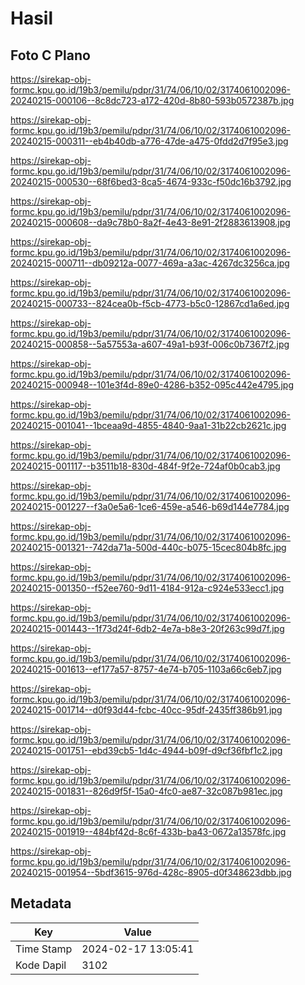 # Hasil

## Foto C Plano

https://sirekap-obj-formc.kpu.go.id/19b3/pemilu/pdpr/31/74/06/10/02/3174061002096-20240215-000106--8c8dc723-a172-420d-8b80-593b0572387b.jpg

https://sirekap-obj-formc.kpu.go.id/19b3/pemilu/pdpr/31/74/06/10/02/3174061002096-20240215-000311--eb4b40db-a776-47de-a475-0fdd2d7f95e3.jpg

https://sirekap-obj-formc.kpu.go.id/19b3/pemilu/pdpr/31/74/06/10/02/3174061002096-20240215-000530--68f6bed3-8ca5-4674-933c-f50dc16b3792.jpg

https://sirekap-obj-formc.kpu.go.id/19b3/pemilu/pdpr/31/74/06/10/02/3174061002096-20240215-000608--da9c78b0-8a2f-4e43-8e91-2f2883613908.jpg

https://sirekap-obj-formc.kpu.go.id/19b3/pemilu/pdpr/31/74/06/10/02/3174061002096-20240215-000711--db09212a-0077-469a-a3ac-4267dc3256ca.jpg

https://sirekap-obj-formc.kpu.go.id/19b3/pemilu/pdpr/31/74/06/10/02/3174061002096-20240215-000733--824cea0b-f5cb-4773-b5c0-12867cd1a6ed.jpg

https://sirekap-obj-formc.kpu.go.id/19b3/pemilu/pdpr/31/74/06/10/02/3174061002096-20240215-000858--5a57553a-a607-49a1-b93f-006c0b7367f2.jpg

https://sirekap-obj-formc.kpu.go.id/19b3/pemilu/pdpr/31/74/06/10/02/3174061002096-20240215-000948--101e3f4d-89e0-4286-b352-095c442e4795.jpg

https://sirekap-obj-formc.kpu.go.id/19b3/pemilu/pdpr/31/74/06/10/02/3174061002096-20240215-001041--1bceaa9d-4855-4840-9aa1-31b22cb2621c.jpg

https://sirekap-obj-formc.kpu.go.id/19b3/pemilu/pdpr/31/74/06/10/02/3174061002096-20240215-001117--b3511b18-830d-484f-9f2e-724af0b0cab3.jpg

https://sirekap-obj-formc.kpu.go.id/19b3/pemilu/pdpr/31/74/06/10/02/3174061002096-20240215-001227--f3a0e5a6-1ce6-459e-a546-b69d144e7784.jpg

https://sirekap-obj-formc.kpu.go.id/19b3/pemilu/pdpr/31/74/06/10/02/3174061002096-20240215-001321--742da71a-500d-440c-b075-15cec804b8fc.jpg

https://sirekap-obj-formc.kpu.go.id/19b3/pemilu/pdpr/31/74/06/10/02/3174061002096-20240215-001350--f52ee760-9d11-4184-912a-c924e533ecc1.jpg

https://sirekap-obj-formc.kpu.go.id/19b3/pemilu/pdpr/31/74/06/10/02/3174061002096-20240215-001443--1f73d24f-6db2-4e7a-b8e3-20f263c99d7f.jpg

https://sirekap-obj-formc.kpu.go.id/19b3/pemilu/pdpr/31/74/06/10/02/3174061002096-20240215-001613--ef177a57-8757-4e74-b705-1103a66c6eb7.jpg

https://sirekap-obj-formc.kpu.go.id/19b3/pemilu/pdpr/31/74/06/10/02/3174061002096-20240215-001714--d0f93d44-fcbc-40cc-95df-2435ff386b91.jpg

https://sirekap-obj-formc.kpu.go.id/19b3/pemilu/pdpr/31/74/06/10/02/3174061002096-20240215-001751--ebd39cb5-1d4c-4944-b09f-d9cf36fbf1c2.jpg

https://sirekap-obj-formc.kpu.go.id/19b3/pemilu/pdpr/31/74/06/10/02/3174061002096-20240215-001831--826d9f5f-15a0-4fc0-ae87-32c087b981ec.jpg

https://sirekap-obj-formc.kpu.go.id/19b3/pemilu/pdpr/31/74/06/10/02/3174061002096-20240215-001919--484bf42d-8c6f-433b-ba43-0672a13578fc.jpg

https://sirekap-obj-formc.kpu.go.id/19b3/pemilu/pdpr/31/74/06/10/02/3174061002096-20240215-001954--5bdf3615-976d-428c-8905-d0f348623dbb.jpg


## Metadata

| Key        | Value               |
| ---------- | ------------------- |
| Time Stamp | 2024-02-17 13:05:41 |
| Kode Dapil | 3102                |




